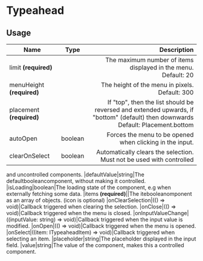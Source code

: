 <!--
This is an auto-generated markdown.
You can change it in "src/Typeahead/Typeahead.tsx" and run build:docs to update this file.
-->

# Typeahead

## Usage

| Name                      |  Type   |                                                                                                                        Description |
| ------------------------- | :-----: | ---------------------------------------------------------------------------------------------------------------------------------: |
| limit **(required)**      |         |                                                                  The maximum number of items displayed in the menu.<br>Default: 20 |
| menuHeight **(required)** |         |                                                                                  The height of the menu in pixels.<br>Default: 300 |
| placement **(required)**  |         | If "top", then the list should be reversed and extended upwards, if "bottom" (default) then downwards<br>Default: Placement.bottom |
| autoOpen                  | boolean |                                                                           Forces the menu to be opened when clicking in the input. |
| clearOnSelect             | boolean |                                                               Automatically clears the selection. Must not be used with controlled |

and uncontrolled components.
|defaultValue|string|The defaultbooleancomponent, without making it controlled.
|isLoading|boolean|The loading state of the component, e.g when externally fetching some
data.
|items **(required)**||The itebooleanomponent as an array of objects. (icon is optional)
|onClearSelection|(() => void)|Callback triggered when clearing the selection.
|onClose|(() => void)|Callback triggered when the menu is closed.
|onInputValueChange|((inputValue: string) => void)|Callback triggered when the input value is modified.
|onOpen|(() => void)|Callback triggered when the menu is opened.
|onSelect|((item: ITypeaheadItem) => void)|Callback triggered when selecting an item.
|placeholder|string|The placeholder displayed in the input field.
|value|string|The value of the component, makes this a controlled component.
